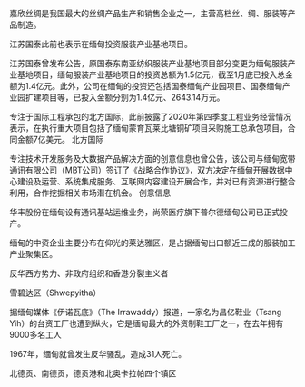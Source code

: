 嘉欣丝绸是我国最大的丝绸产品生产和销售企业之一，主营高档丝、绸、服装等产品制造。

江苏国泰此前也表示在缅甸投资服装产业基地项目。


江苏国泰曾发布公告，原国泰东南亚纺织服装产业基地项目部分变更为缅甸服装产业基地项目，缅甸服装产业基地项目的投资总额为1.5亿元，截至1月底已投入总金额为1.4亿元。此外，公司在缅甸的投资还包括国泰缅甸产业园项目、国泰缅甸产业园扩建项目等，已投入金额分别为1.4亿元、2643.14万元。



专注于国际工程承包的北方国际，此前披露了2020年第四季度工程业务经营情况表示，在执行重大项目包括了缅甸蒙育瓦莱比塘铜矿项目采购施工总承包项目，合同金额7亿美元。
北方国际  


专注技术开发服务及大数据产品解决方面的创意信息也曾公告，该公司与缅甸宽带通讯有限公司（MBT公司）签订了《战略合作协议》，双方决定在缅甸开展数据中心建设及运营、系统集成服务、互联网内容建设开展合作，并对已有资源进行整合利用，合作挖掘相关市场潜在机会。
创意信息



华丰股份在缅甸设有通讯基站运维业务，尚荣医疗旗下普尔德缅甸公司已正式投产。



缅甸的中资企业主要分布在仰光的莱达雅区，是占据缅甸出口额近三成的服装加工产业聚集区。







反华西方势力、非政府组织和香港分裂主义者

雪碧达区（Shwepyitha）


据缅甸媒体《伊诺瓦底》（The Irrawaddy）报道，一家名为昌亿鞋业（Tsang Yih）的台资工厂也遭到纵火，它是缅甸最大的外资制鞋工厂之一，在去年拥有9000多名工人


1967年，缅甸就曾发生反华骚乱，造成31人死亡。


北德贡、南德贡，德贡港和北奥卡拉帕四个镇区


